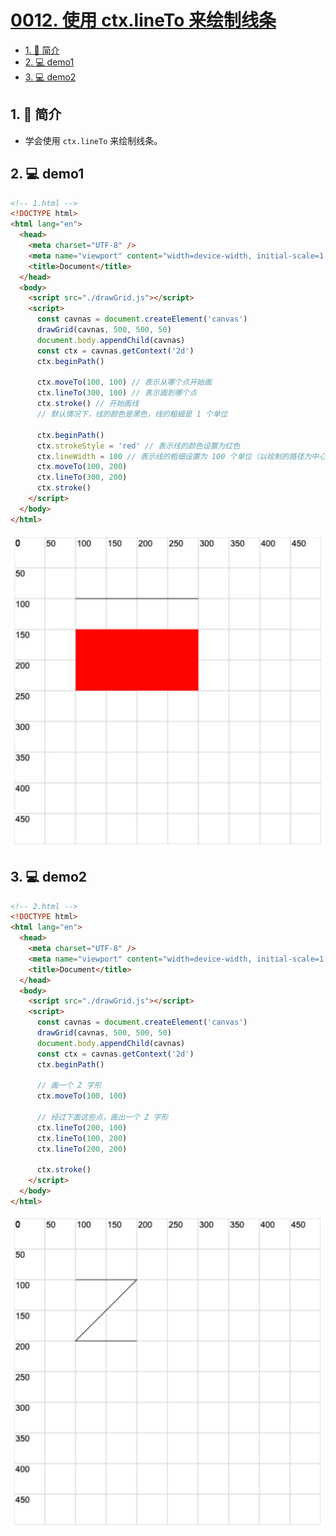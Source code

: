 # [0012. 使用 ctx.lineTo 来绘制线条](https://github.com/Tdahuyou/TNotes.canvas/tree/main/notes/0012.%20%E4%BD%BF%E7%94%A8%20ctx.lineTo%20%E6%9D%A5%E7%BB%98%E5%88%B6%E7%BA%BF%E6%9D%A1)

<!-- region:toc -->

- [1. 📝 简介](#1--简介)
- [2. 💻 demo1](#2--demo1)
- [3. 💻 demo2](#3--demo2)

<!-- endregion:toc -->

## 1. 📝 简介

- 学会使用 `ctx.lineTo` 来绘制线条。

## 2. 💻 demo1

```html
<!-- 1.html -->
<!DOCTYPE html>
<html lang="en">
  <head>
    <meta charset="UTF-8" />
    <meta name="viewport" content="width=device-width, initial-scale=1.0" />
    <title>Document</title>
  </head>
  <body>
    <script src="./drawGrid.js"></script>
    <script>
      const cavnas = document.createElement('canvas')
      drawGrid(cavnas, 500, 500, 50)
      document.body.appendChild(cavnas)
      const ctx = cavnas.getContext('2d')
      ctx.beginPath()

      ctx.moveTo(100, 100) // 表示从哪个点开始画
      ctx.lineTo(300, 100) // 表示画到哪个点
      ctx.stroke() // 开始画线
      // 默认情况下，线的颜色是黑色，线的粗细是 1 个单位

      ctx.beginPath()
      ctx.strokeStyle = 'red' // 表示线的颜色设置为红色
      ctx.lineWidth = 100 // 表示线的粗细设置为 100 个单位（以绘制的路径为中心，向两端各扩散 lineWidth / 2 也就是 50 个单位）
      ctx.moveTo(100, 200)
      ctx.lineTo(300, 200)
      ctx.stroke()
    </script>
  </body>
</html>
```

![](assets/2024-10-03-23-13-29.png)

## 3. 💻 demo2

```html
<!-- 2.html -->
<!DOCTYPE html>
<html lang="en">
  <head>
    <meta charset="UTF-8" />
    <meta name="viewport" content="width=device-width, initial-scale=1.0" />
    <title>Document</title>
  </head>
  <body>
    <script src="./drawGrid.js"></script>
    <script>
      const cavnas = document.createElement('canvas')
      drawGrid(cavnas, 500, 500, 50)
      document.body.appendChild(cavnas)
      const ctx = cavnas.getContext('2d')
      ctx.beginPath()

      // 画一个 Z 字形
      ctx.moveTo(100, 100)

      // 经过下面这些点，画出一个 Z 字形
      ctx.lineTo(200, 100)
      ctx.lineTo(100, 200)
      ctx.lineTo(200, 200)

      ctx.stroke()
    </script>
  </body>
</html>
```

![](assets/2024-10-03-23-13-41.png)
